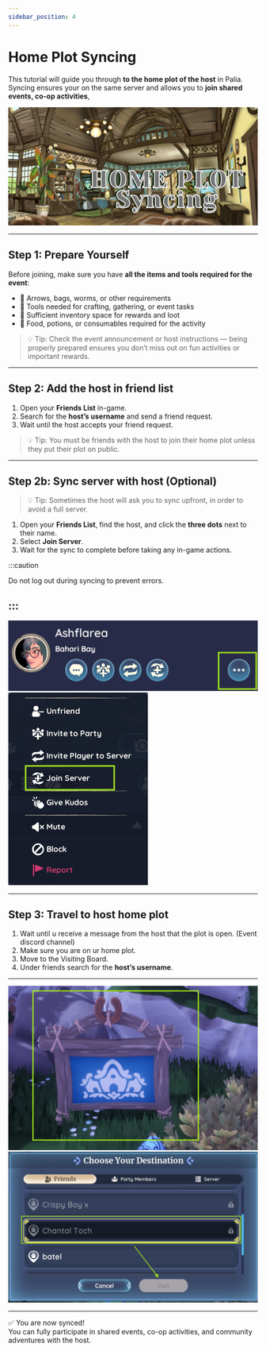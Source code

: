 ```yaml
---
sidebar_position: 4
---
```


# Home Plot Syncing

This tutorial will guide you through **to the home plot of the host** in Palia.  
Syncing ensures your on the same server and allows you to **join shared events, co-op activities**,

![Home Plot](./img/home_plot.png)  

---

## Step 1: Prepare Yourself

Before joining, make sure you have **all the items and tools required for the event**:  

- 🏹 Arrows, bags, worms, or other requirements
- 🧰 Tools needed for crafting, gathering, or event tasks  
- 🎒 Sufficient inventory space for rewards and loot  
- 🍎 Food, potions, or consumables required for the activity  

> 💡 Tip: Check the event announcement or host instructions — being properly prepared ensures you don’t miss out on fun activities or important rewards.

---

## Step 2: Add the host in friend list

1. Open your **Friends List** in-game.  
2. Search for the **host’s username** and send a friend request.  
3. Wait until the host accepts your friend request.  

> 💡 Tip: You must be friends with the host to join their home plot unless they put their plot on public.

---

## Step 2b: Sync server with host (Optional)

> 💡 Tip: Sometimes the host will ask you to sync upfront, in order to avoid a full server.
1. Open your **Friends List**, find the host, and click the **three dots** next to their name.  
2. Select **Join Server**.  
3. Wait for the sync to complete before taking any in-game actions.  

:::caution

Do not log out during syncing to prevent errors.

:::
---

![Host Menu](./img/host_menu.png)  
![Host Sync](./img/host_sync.png)  

---


## Step 3: Travel to host home plot

1. Wait until u receive a message from the host that the plot is open. (Event discord channel)
1. Make sure you are on ur home plot.
2. Move to the Visiting Board.
3. Under friends search for the **host’s username**.

---

![Host Menu](./img/host_board.png)  
![Host Sync](./img/host_plot.png)  

---

✅ You are now synced!  
You can fully participate in shared events, co-op activities, and community adventures with the host.
